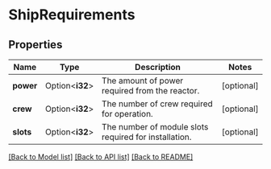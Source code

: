 # ShipRequirements

## Properties

Name | Type | Description | Notes
------------ | ------------- | ------------- | -------------
**power** | Option<**i32**> | The amount of power required from the reactor. | [optional]
**crew** | Option<**i32**> | The number of crew required for operation. | [optional]
**slots** | Option<**i32**> | The number of module slots required for installation. | [optional]

[[Back to Model list]](../README.md#documentation-for-models) [[Back to API list]](../README.md#documentation-for-api-endpoints) [[Back to README]](../README.md)



